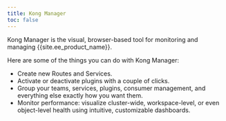 ```yaml
---
title: Kong Manager
toc: false
---
```


Kong Manager is the visual, browser-based tool for monitoring and managing {{site.ee_product_name}}.

Here are some of the things you can do with Kong Manager:

* Create new Routes and Services.
* Activate or deactivate plugins with a couple of clicks.
* Group your teams, services, plugins, consumer management, and everything else exactly how you want them.
* Monitor performance: visualize cluster-wide, workspace-level, or even object-level health using intuitive, customizable dashboards.

